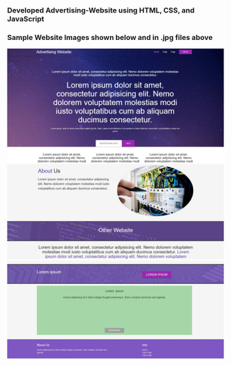 ### Developed Advertising-Website using HTML, CSS, and JavaScript
### Sample Website Images shown below and in .jpg files above
![](homepage.JPG)
![](page1.JPG)
![](page2.JPG)

